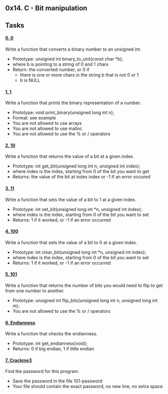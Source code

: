 ## 0x14. C - Bit manipulation

## Tasks
#### [ 0. 0](0-binary_to_uint.c)
Write a function that converts a binary number to an unsigned int.

- Prototype: unsigned int binary_to_uint(const char *b);
- where b is pointing to a string of 0 and 1 chars
- Return: the converted number, or 0 if
    - there is one or more chars in the string b that is not 0 or 1
    - b is NULL

#### [ 1. 1](1-print_binary.c)
Write a function that prints the binary representation of a number.

- Prototype: void print_binary(unsigned long int n);
- Format: see example
- You are not allowed to use arrays
- You are not allowed to use malloc
- You are not allowed to use the % or / operators

#### [ 2. 10](2-get_bit.c)
Write a function that returns the value of a bit at a given index.

- Prototype: int get_bit(unsigned long int n, unsigned int index);
- where index is the index, starting from 0 of the bit you want to get
- Returns: the value of the bit at index index or -1 if an error occured

#### [ 3. 11](3-set_bit.c)
Write a function that sets the value of a bit to 1 at a given index.

- Prototype: int set_bit(unsigned long int *n, unsigned int index);
- where index is the index, starting from 0 of the bit you want to set
- Returns: 1 if it worked, or -1 if an error occurred

#### [ 4. 100](4-clear_bit.c)
Write a function that sets the value of a bit to 0 at a given index.

- Prototype: int clear_bit(unsigned long int *n, unsigned int index);
- where index is the index, starting from 0 of the bit you want to set
- Returns: 1 if it worked, or -1 if an error occurred

#### [ 5. 101](5-flip_bits.c)
Write a function that returns the number of bits you would need to flip to get from one number to another.

- Prototype: unsigned int flip_bits(unsigned long int n, unsigned long int m);
- You are not allowed to use the % or / operators

#### [6. Endianness](100-get_endianness.c)
Write a function that checks the endianness.

- Prototype: int get_endianness(void);
- Returns: 0 if big endian, 1 if little endian

#### [ 7. Crackme3](101-password)
Find the password for this program.

- Save the password in the file 101-password
- Your file should contain the exact password, no new line, no extra space

